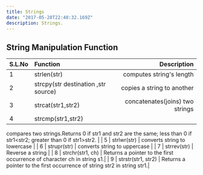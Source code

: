 ```yaml
---
title: Strings
date: "2017-05-28T22:40:32.169Z"
description: Strings.
---
```


## String Manipulation Function

| S.L.No | Function                            |                     Description |
| :----- | :---------------------------------- | ------------------------------: |
| 1      | strlen(str)                         |        computes string's length |
| 2      | strcpy(str destination ,str source) |      copies a string to another |
| 3      | strcat(str1,str2)                   | concatenates(joins) two strings |
| 4      | strcmp(str1,str2)                   |

compares two strings.Returns 0 if str1 and str2 are the same; less than 0 if str1<str2; greater than 0 if str1>str2.
|
| 5 | strlwr(str) | converts string to lowercase |
| 6 | strupr(str) | converts string to uppercase |
| 7 | strrev(str) | Reverse a string |
| 8 | strchr(str1, ch) |
Returns a pointer to the first occurrence of character ch in string s1.|
| 9 | strstr(str1, str2) |
Returns a pointer to the first occurrence of string str2 in string str1.|
